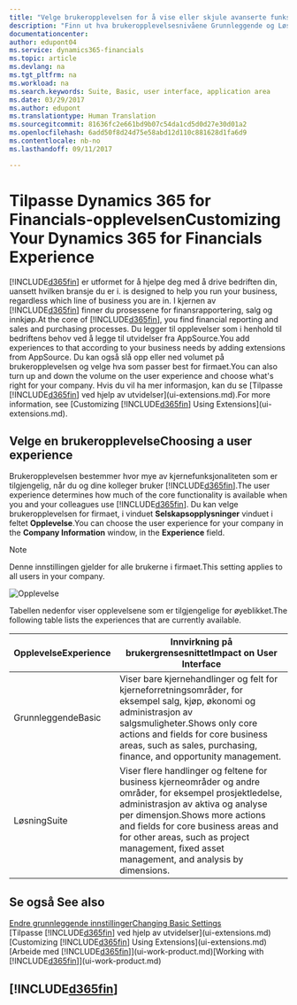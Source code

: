 ```yaml
---
title: "Velge brukeropplevelsen for å vise eller skjule avanserte funksjoner | Microsoft-dokumentasjon"
description: "Finn ut hva brukeropplevelsesnivåene Grunnleggende og Løsning betyr for brukergrensesnittet, moduler og selskapet ditt i Dynamics 365 for Financials."
documentationcenter: 
author: edupont04
ms.service: dynamics365-financials
ms.topic: article
ms.devlang: na
ms.tgt_pltfrm: na
ms.workload: na
ms.search.keywords: Suite, Basic, user interface, application area
ms.date: 03/29/2017
ms.author: edupont
ms.translationtype: Human Translation
ms.sourcegitcommit: 81636fc2e661bd9b07c54da1cd5d0d27e30d01a2
ms.openlocfilehash: 6add50f8d24d75e58abd12d110c881628d1fa6d9
ms.contentlocale: nb-no
ms.lasthandoff: 09/11/2017

---
```

# <a name="customizing-your-dynamics-365-for-financials-experience"></a><span data-ttu-id="1f0d3-103">Tilpasse Dynamics 365 for Financials-opplevelsen</span><span class="sxs-lookup"><span data-stu-id="1f0d3-103">Customizing Your Dynamics 365 for Financials Experience</span></span>
[!INCLUDE[d365fin](includes/d365fin_md.md)]<span data-ttu-id="1f0d3-104"> er utformet for å hjelpe deg med å drive bedriften din, uansett hvilken bransje du er i.</span><span class="sxs-lookup"><span data-stu-id="1f0d3-104"> is designed to help you run your business, regardless which line of business you are in.</span></span> <span data-ttu-id="1f0d3-105">I kjernen av [!INCLUDE[d365fin](includes/d365fin_md.md)] finner du prosessene for finansrapportering, salg og innkjøp.</span><span class="sxs-lookup"><span data-stu-id="1f0d3-105">At the core of [!INCLUDE[d365fin](includes/d365fin_md.md)], you find financial reporting and sales and purchasing processes.</span></span> <span data-ttu-id="1f0d3-106">Du legger til opplevelser som i henhold til bedriftens behov ved å legge til utvidelser fra AppSource.</span><span class="sxs-lookup"><span data-stu-id="1f0d3-106">You add experiences to that according to your business needs by adding extensions from AppSource.</span></span> <span data-ttu-id="1f0d3-107">Du kan også slå opp eller ned volumet på brukeropplevelsen og velge hva som passer best for firmaet.</span><span class="sxs-lookup"><span data-stu-id="1f0d3-107">You can also turn up and down the volume on the user experience and choose what's right for your company.</span></span> <span data-ttu-id="1f0d3-108">Hvis du vil ha mer informasjon, kan du se [Tilpasse [!INCLUDE[d365fin](includes/d365fin_md.md)] ved hjelp av utvidelser](ui-extensions.md).</span><span class="sxs-lookup"><span data-stu-id="1f0d3-108">For more information, see [Customizing [!INCLUDE[d365fin](includes/d365fin_md.md)] Using Extensions](ui-extensions.md).</span></span>

## <a name="choosing-a-user-experience"></a><span data-ttu-id="1f0d3-109">Velge en brukeropplevelse</span><span class="sxs-lookup"><span data-stu-id="1f0d3-109">Choosing a user experience</span></span>
<span data-ttu-id="1f0d3-110">Brukeropplevelsen bestemmer hvor mye av kjernefunksjonaliteten som er tilgjengelig, når du og dine kolleger bruker [!INCLUDE[d365fin](includes/d365fin_md.md)].</span><span class="sxs-lookup"><span data-stu-id="1f0d3-110">The user experience determines how much of the core functionality is available when you and your colleagues use [!INCLUDE[d365fin](includes/d365fin_md.md)].</span></span> <span data-ttu-id="1f0d3-111">Du kan velge brukeropplevelsen for firmaet, i vinduet **Selskapsopplysninger** vinduet i feltet **Opplevelse**.</span><span class="sxs-lookup"><span data-stu-id="1f0d3-111">You can choose the user experience for your company in the **Company Information** window, in the **Experience** field.</span></span>

> [!NOTE]  
>   <span data-ttu-id="1f0d3-112">Denne innstillingen gjelder for alle brukerne i firmaet.</span><span class="sxs-lookup"><span data-stu-id="1f0d3-112">This setting applies to all users in your company.</span></span>

![Opplevelse](media/ui-experience/experience.gif)

<span data-ttu-id="1f0d3-114">Tabellen nedenfor viser opplevelsene som er tilgjengelige for øyeblikket.</span><span class="sxs-lookup"><span data-stu-id="1f0d3-114">The following table lists the experiences that are currently available.</span></span>

| <span data-ttu-id="1f0d3-115">Opplevelse</span><span class="sxs-lookup"><span data-stu-id="1f0d3-115">Experience</span></span> | <span data-ttu-id="1f0d3-116">Innvirkning på brukergrensesnittet</span><span class="sxs-lookup"><span data-stu-id="1f0d3-116">Impact on User Interface</span></span> |
| --- | --- |
| <span data-ttu-id="1f0d3-117">Grunnleggende</span><span class="sxs-lookup"><span data-stu-id="1f0d3-117">Basic</span></span> |<span data-ttu-id="1f0d3-118">Viser bare kjernehandlinger og felt for kjerneforretningsområder, for eksempel salg, kjøp, økonomi og administrasjon av salgsmuligheter.</span><span class="sxs-lookup"><span data-stu-id="1f0d3-118">Shows only core actions and fields for core business areas, such as sales, purchasing, finance, and opportunity management.</span></span> |
| <span data-ttu-id="1f0d3-119">Løsning</span><span class="sxs-lookup"><span data-stu-id="1f0d3-119">Suite</span></span> |<span data-ttu-id="1f0d3-120">Viser flere handlinger og feltene for business kjerneområder og andre områder, for eksempel prosjektledelse, administrasjon av aktiva og analyse per dimensjon.</span><span class="sxs-lookup"><span data-stu-id="1f0d3-120">Shows more actions and fields for core business areas and for other areas, such as project management, fixed asset management, and analysis by dimensions.</span></span> |

## <a name="see-also"></a><span data-ttu-id="1f0d3-121">Se også </span><span class="sxs-lookup"><span data-stu-id="1f0d3-121">See also</span></span>
[<span data-ttu-id="1f0d3-122">Endre grunnleggende innstillinger</span><span class="sxs-lookup"><span data-stu-id="1f0d3-122">Changing Basic Settings</span></span>](ui-change-basic-settings.md)  
<span data-ttu-id="1f0d3-123">[Tilpasse [!INCLUDE[d365fin](includes/d365fin_md.md)] ved hjelp av utvidelser](ui-extensions.md)</span><span class="sxs-lookup"><span data-stu-id="1f0d3-123">[Customizing [!INCLUDE[d365fin](includes/d365fin_md.md)] Using Extensions](ui-extensions.md)</span></span>  
<span data-ttu-id="1f0d3-124">[Arbeide med [!INCLUDE[d365fin](includes/d365fin_md.md)]](ui-work-product.md)</span><span class="sxs-lookup"><span data-stu-id="1f0d3-124">[Working with [!INCLUDE[d365fin](includes/d365fin_md.md)]](ui-work-product.md)</span></span>

## [!INCLUDE[d365fin](includes/free_trial_md.md)]
